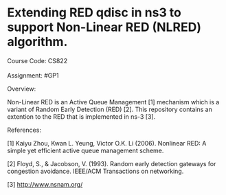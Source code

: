 # Extending RED qdisc in ns3 to support Non-Linear RED (NLRED) algorithm.
Course Code: CS822  <br/>
                    <br/>
Assignment: #GP1    <br/>

Overview:           <br/>

Non-Linear RED is an Active Queue Management [1] mechanism which is a variant of Random Early Detection (RED) [2]. This repository contains an extention to the RED that is implemented in ns-3 [3]. <br/>

References:         <br/>

[1] Kaiyu Zhou, Kwan L. Yeung, Victor O.K. Li (2006). Nonlinear RED: A simple yet efficient active queue management scheme. <br/>

[2] Floyd, S., & Jacobson, V. (1993). Random early detection gateways for congestion avoidance. IEEE/ACM Transactions on networking.<br/>

[3] http://www.nsnam.org/
